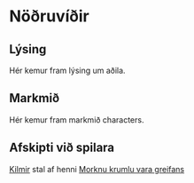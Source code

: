 # Nöðruvíðir
## Lýsing
Hér kemur fram lýsing um aðila.
## Markmið
Hér kemur fram markmið characters.
## Afskipti við spilara
[Kilmir](/players/bussurnar/kilmir_salaris.md) stal af henni [Morknu krumlu vara 
greifans](/items/morkin_krumla_vara_greifans.md)
